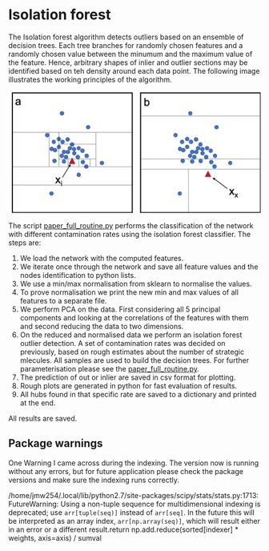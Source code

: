 # Isolation forest 

The Isolation forest algorithm detects outliers based on an ensemble of decision trees. Each tree branches for randomly chosen features and a randomly chosen value between the minumum and the maximum value of the feature. Hence, arbitrary shapes of inlier and outlier sections may be identified based on teh density around each data point. The following image illustrates the working principles of the algorithm. 


<img align="centre" src="documents/isolation.png" width="600" > 

The script [paper_full_routine.py] performs the classification of the network with different contamination rates using the isolation forest classifier. The steps are:
1. We load the network with the computed features.
2. We iterate once through the network and save all feature values and the nodes identification to python lists. 
3. We use a min/max normalisation from sklearn to normalise the values. 
4. To prove normalisation we print the new min and max values of all features to a separate file. 
5. We perform PCA on the data. First considering all 5 principal components and looking at the correlations of the features with them and second reducing the data to two dimensions. 
6. On the reduced and normalised data we perform an isolation forest outlier detection. A set of contamination rates was decided on previously, based on rough estimates about the number of strategic mlecules. All samples are used to build the decision trees. For further parameterisation please see the [paper_full_routine.py].
7. The prediction of out or inlier are saved in csv format for plotting. 
8. Rough plots are generated in python for fast evaluation of results.
9. All hubs found in that specific rate are saved to a dictionary and printed at the end. 

All results are saved.

## Package warnings

One Warning I came across during the indexing. The version now is running without any errors, but for future application please check the package versions and make sure the indexing runs correctly. 

/home/jmw254/.local/lib/python2.7/site-packages/scipy/stats/stats.py:1713: FutureWarning: Using a non-tuple sequence for multidimensional indexing is deprecated; use `arr[tuple(seq)]` instead of `arr[seq]`. In the future this will be interpreted as an array index, `arr[np.array(seq)]`, which will result either in an error or a different result.return np.add.reduce(sorted[indexer] * weights, axis=axis) / sumval

[paper_full_routine.py]: https://github.com/Jana-Marie-Weber/strategic_molecules/blob/master/2_isolation_forest/paper_full_routine.py
